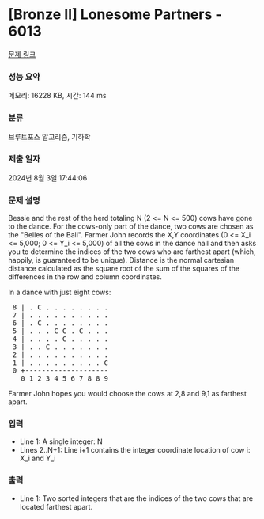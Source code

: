 # [Bronze II] Lonesome Partners - 6013 

[문제 링크](https://www.acmicpc.net/problem/6013) 

### 성능 요약

메모리: 16228 KB, 시간: 144 ms

### 분류

브루트포스 알고리즘, 기하학

### 제출 일자

2024년 8월 3일 17:44:06

### 문제 설명

<p>Bessie and the rest of the herd totaling N (2 <= N <= 500) cows have gone to the dance. For the cows-only part of the dance, two cows are chosen as the "Belles of the Ball". Farmer John records the X,Y coordinates (0 <= X_i <= 5,000; 0 <= Y_i <= 5,000) of all the cows in the dance hall and then asks you to determine the indices of the two cows who are farthest apart (which, happily, is guaranteed to be unique). Distance is the normal cartesian distance calculated as the square root of the sum of the squares of the differences in the row and column coordinates.</p>

<p>In a dance with just eight cows:</p>

<pre> 8 | . C . . . . . . . .
 7 | . . . . . . . . . .
 6 | . C . . . . . . . .
 5 | . . . C C . C . . .
 4 | . . . . C . . . . .
 3 | . . C . . . . . . .
 2 | . . . . . . . . . .
 1 | . . . . . . . . . C
 0 +--------------------
   0 1 2 3 4 5 6 7 8 8 9</pre>

<p>Farmer John hopes you would choose the cows at 2,8 and 9,1 as farthest apart.</p>

### 입력 

 <ul>
	<li>Line 1: A single integer: N</li>
	<li>Lines 2..N+1: Line i+1 contains the integer coordinate location of cow i: X_i and Y_i</li>
</ul>

<p> </p>

### 출력 

 <ul>
	<li>Line 1: Two sorted integers that are the indices of the two cows that are located farthest apart.</li>
</ul>

<p> </p>

